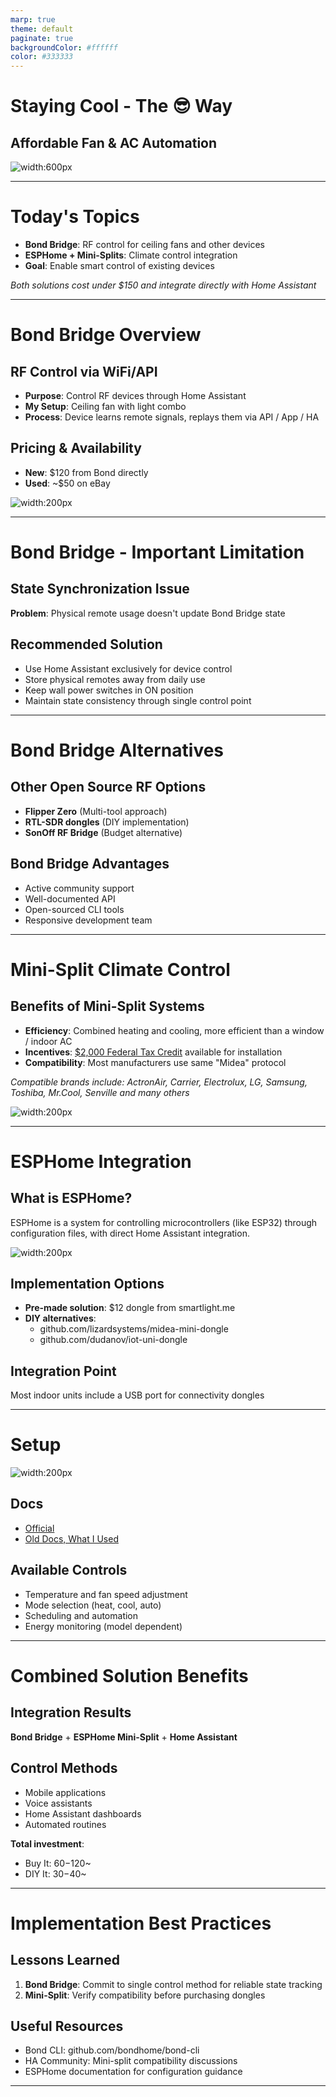 ```yaml
---
marp: true
theme: default
paginate: true
backgroundColor: #ffffff
color: #333333
---
```


# Staying Cool - The 😎 Way
## Affordable Fan & AC Automation
![width:600px](img/cover.png)

---

# Today's Topics

- **Bond Bridge**: RF control for ceiling fans and other devices
- **ESPHome + Mini-Splits**: Climate control integration
- **Goal**: Enable smart control of existing devices

*Both solutions cost under $150 and integrate directly with Home Assistant*

---

# Bond Bridge Overview

## RF Control via WiFi/API
- **Purpose**: Control RF devices through Home Assistant
- **My Setup**: Ceiling fan with light combo
- **Process**: Device learns remote signals, replays them via API / App / HA

## Pricing & Availability
- **New**: $120 from Bond directly
- **Used**: ~$50 on eBay

![width:200px](img/bond.png)

---

# Bond Bridge - Important Limitation

## State Synchronization Issue
**Problem**: Physical remote usage doesn't update Bond Bridge state

## Recommended Solution
- Use Home Assistant exclusively for device control
- Store physical remotes away from daily use
- Keep wall power switches in ON position
- Maintain state consistency through single control point

---

# Bond Bridge Alternatives

## Other Open Source RF Options
- **Flipper Zero** (Multi-tool approach)
- **RTL-SDR dongles** (DIY implementation)  
- **SonOff RF Bridge** (Budget alternative)

## Bond Bridge Advantages
- Active community support
- Well-documented API
- Open-sourced CLI tools
- Responsive development team

---

# Mini-Split Climate Control

## Benefits of Mini-Split Systems
- **Efficiency**: Combined heating and cooling, more efficient than a window / indoor AC
- **Incentives**: [$2,000 Federal Tax Credit](https://www.energystar.gov/about/federal-tax-credits/air-source-heat-pumps) available for installation
- **Compatibility**: Most manufacturers use same "Midea" protocol

*Compatible brands include: ActronAir, Carrier, Electrolux, LG, Samsung, Toshiba, Mr.Cool, Senville and many others*

![width:200px](img/mini-split.jpeg)

---

# ESPHome Integration

## What is ESPHome?
ESPHome is a system for controlling microcontrollers (like ESP32) through configuration files, with direct Home Assistant integration.

![width:200px](img/esphome-usb.jpg)

## Implementation Options
- **Pre-made solution**: $12 dongle from smartlight.me
- **DIY alternatives**: 
  - github.com/lizardsystems/midea-mini-dongle
  - github.com/dudanov/iot-uni-dongle

## Integration Point
Most indoor units include a USB port for connectivity dongles

---

# Setup
![width:200px](img/esphome-head.jpg)
## Docs
- [Official](https://esphome.io/components/climate/midea.html)
- [Old Docs, What I Used](https://github.com/uncle-yura/esphome-midea-ac)

## Available Controls
- Temperature and fan speed adjustment
- Mode selection (heat, cool, auto)
- Scheduling and automation
- Energy monitoring (model dependent)

---

# Combined Solution Benefits

## Integration Results
**Bond Bridge** + **ESPHome Mini-Split** + **Home Assistant**

## Control Methods
- Mobile applications
- Voice assistants
- Home Assistant dashboards
- Automated routines

**Total investment**:
- Buy It: $60-$120~
- DIY It: $30-$40~ 

---

# Implementation Best Practices

## Lessons Learned
1. **Bond Bridge**: Commit to single control method for reliable state tracking
2. **Mini-Split**: Verify compatibility before purchasing dongles

## Useful Resources
- Bond CLI: github.com/bondhome/bond-cli
- HA Community: Mini-split compatibility discussions
- ESPHome documentation for configuration guidance

---

<!-- 
Speaker Notes: 
- Total presentation time: 8-10 minutes
- Reserve 2-3 minutes for audience questions
- Consider including demo videos or screenshots
- Prepare Bond CLI and ESPHome configuration examples as supplementary material
-->